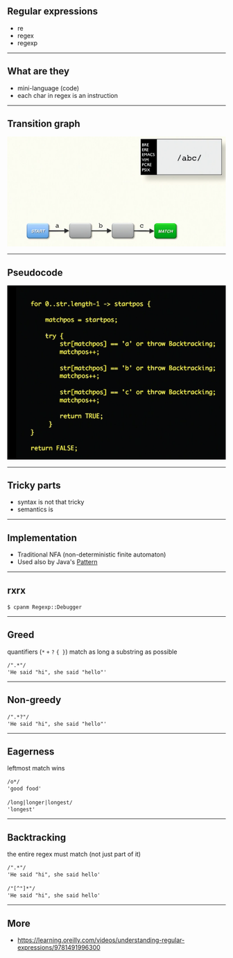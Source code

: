 ## Regular expressions

* re
* regex
* regexp

---

## What are they

* mini-language (code)
* each char in regex is an instruction

---

## Transition graph

![](transition_graph.png)

---

## Pseudocode

![](pseudocode.png)

---

## Tricky parts

* syntax is not that tricky
* semantics is

---

## Implementation

* Traditional NFA (non-deterministic finite automaton)
* Used also by Java's [Pattern](https://docs.oracle.com/javase/10/docs/api/java/util/regex/Pattern.html#jcc)

---

## rxrx

```
$ cpanm Regexp::Debugger
```

---

## Greed

quantifiers (`*` `+` `?` `{ }`) match as long a substring as possible

```plain
/".*"/
'He said "hi", she said "hello"'
```

---

## Non-greedy

```plain
/".*?"/
'He said "hi", she said "hello"'
```

---

## Eagerness

leftmost match wins

```plain
/o*/
'good food'

/long|longer|longest/
'longest'
```

---

## Backtracking

the entire regex must match (not just part of it)

```plain
/".*"/
'He said "hi", she said hello'

/"[^"]*"/
'He said "hi", she said hello'
```

---

## More

* https://learning.oreilly.com/videos/understanding-regular-expressions/9781491996300
